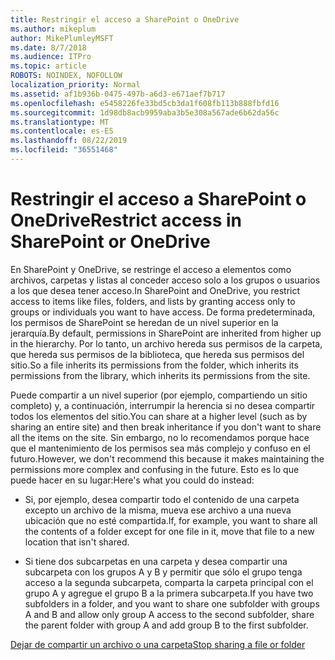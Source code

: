 ```yaml
---
title: Restringir el acceso a SharePoint o OneDrive
ms.author: mikeplum
author: MikePlumleyMSFT
ms.date: 8/7/2018
ms.audience: ITPro
ms.topic: article
ROBOTS: NOINDEX, NOFOLLOW
localization_priority: Normal
ms.assetid: af1b936b-0475-497b-a6d3-e671aef7b717
ms.openlocfilehash: e5458226fe33bd5cb3da1f608fb113b888fbfd16
ms.sourcegitcommit: 1d98db8acb9959aba3b5e308a567ade6b62da56c
ms.translationtype: MT
ms.contentlocale: es-ES
ms.lasthandoff: 08/22/2019
ms.locfileid: "36551468"
---
```

# <a name="restrict-access-in-sharepoint-or-onedrive"></a><span data-ttu-id="5ee85-102">Restringir el acceso a SharePoint o OneDrive</span><span class="sxs-lookup"><span data-stu-id="5ee85-102">Restrict access in SharePoint or OneDrive</span></span>

<span data-ttu-id="5ee85-103">En SharePoint y OneDrive, se restringe el acceso a elementos como archivos, carpetas y listas al conceder acceso solo a los grupos o usuarios a los que desea tener acceso.</span><span class="sxs-lookup"><span data-stu-id="5ee85-103">In SharePoint and OneDrive, you restrict access to items like files, folders, and lists by granting access only to groups or individuals you want to have access.</span></span> <span data-ttu-id="5ee85-104">De forma predeterminada, los permisos de SharePoint se heredan de un nivel superior en la jerarquía.</span><span class="sxs-lookup"><span data-stu-id="5ee85-104">By default, permissions in SharePoint are inherited from higher up in the hierarchy.</span></span> <span data-ttu-id="5ee85-105">Por lo tanto, un archivo hereda sus permisos de la carpeta, que hereda sus permisos de la biblioteca, que hereda sus permisos del sitio.</span><span class="sxs-lookup"><span data-stu-id="5ee85-105">So a file inherits its permissions from the folder, which inherits its permissions from the library, which inherits its permissions from the site.</span></span>
  
<span data-ttu-id="5ee85-106">Puede compartir a un nivel superior (por ejemplo, compartiendo un sitio completo) y, a continuación, interrumpir la herencia si no desea compartir todos los elementos del sitio.</span><span class="sxs-lookup"><span data-stu-id="5ee85-106">You can share at a higher level (such as by sharing an entire site) and then break inheritance if you don't want to share all the items on the site.</span></span> <span data-ttu-id="5ee85-107">Sin embargo, no lo recomendamos porque hace que el mantenimiento de los permisos sea más complejo y confuso en el futuro.</span><span class="sxs-lookup"><span data-stu-id="5ee85-107">However, we don't recommend this because it makes maintaining the permissions more complex and confusing in the future.</span></span> <span data-ttu-id="5ee85-108">Esto es lo que puede hacer en su lugar:</span><span class="sxs-lookup"><span data-stu-id="5ee85-108">Here's what you could do instead:</span></span>
  
- <span data-ttu-id="5ee85-109">Si, por ejemplo, desea compartir todo el contenido de una carpeta excepto un archivo de la misma, mueva ese archivo a una nueva ubicación que no esté compartida.</span><span class="sxs-lookup"><span data-stu-id="5ee85-109">If, for example, you want to share all the contents of a folder except for one file in it, move that file to a new location that isn't shared.</span></span>
    
- <span data-ttu-id="5ee85-110">Si tiene dos subcarpetas en una carpeta y desea compartir una subcarpeta con los grupos A y B y permitir que sólo el grupo tenga acceso a la segunda subcarpeta, comparta la carpeta principal con el grupo A y agregue el grupo B a la primera subcarpeta.</span><span class="sxs-lookup"><span data-stu-id="5ee85-110">If you have two subfolders in a folder, and you want to share one subfolder with groups A and B and allow only group A access to the second subfolder, share the parent folder with group A and add group B to the first subfolder.</span></span>
    
[<span data-ttu-id="5ee85-111">Dejar de compartir un archivo o una carpeta</span><span class="sxs-lookup"><span data-stu-id="5ee85-111">Stop sharing a file or folder </span></span>](https://go.microsoft.com/fwlink/?linkid=2008861)
  


